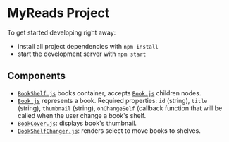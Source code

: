 # MyReads Project

To get started developing right away:

* install all project dependencies with `npm install`
* start the development server with `npm start`

## Components

* [`BookShelf.js`](src/BookShelf.js) books container, accepts [`Book.js`](src/Book.js) children nodes.
* [`Book.js`](src/Book.js) represents a book. Required properties: `id` (string), `title` (string), `thumbnail` (string), `onChangeSelf` (callback function that will be called when the user change a book's shelf.
* [`BookCover.js`](src/BookCover.js): displays book's thumbnail.
* [`BookShelfChanger.js`](src/BookShelfChanger.js): renders select to move books to shelves.

